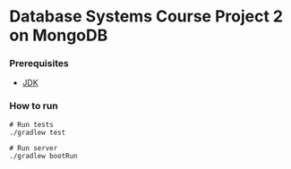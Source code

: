 Database Systems Course Project 2 on MongoDB
========================================

### Prerequisites

* [JDK](http://www.oracle.com/technetwork/java/javase/downloads/index.html)

### How to run

```
# Run tests
./gradlew test

# Run server
./gradlew bootRun
```
